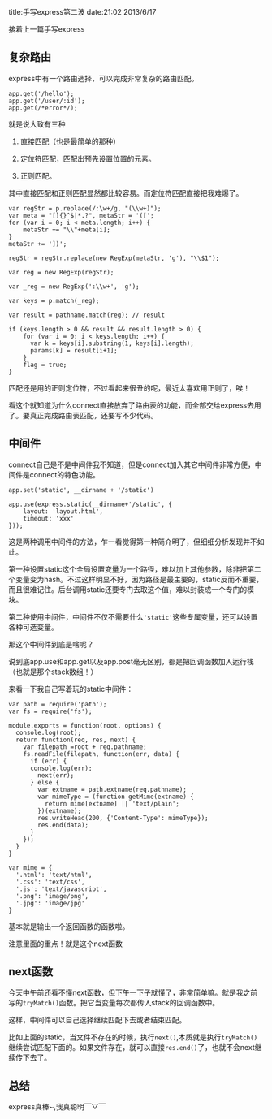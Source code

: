 title:手写express第二波
date:21:02 2013/6/17

接着上一篇手写express

复杂路由
----------

express中有一个路由选择，可以完成非常复杂的路由匹配。

	app.get('/hello');
	app.get('/user/:id');
	app.get(/*error*/);

就是说大致有三种

1. 直接匹配（也是最简单的那种）

2. 定位符匹配，匹配出预先设置位置的元素。

3. 正则匹配。


其中直接匹配和正则匹配显然都比较容易。而定位符匹配直接把我难爆了。

	var regStr = p.replace(/:\w+/g, "(\\w+)");
	var meta = "[]{}^$|*.?", metaStr = '([';
	for (var i = 0; i < meta.length; i++) {
		metaStr += "\\"+meta[i];
	}
	metaStr += '])';
	
	regStr = regStr.replace(new RegExp(metaStr, 'g'), "\\$1");
	
	var reg = new RegExp(regStr);
	
	var _reg = new RegExp(':\\w+', 'g');
	
	var keys = p.match(_reg);
	
	var result = pathname.match(reg); // result
	
	if (keys.length > 0 && result && result.length > 0) {
		for (var i = 0; i < keys.length; i++) {
		  var k = keys[i].substring(1, keys[i].length);
		  params[k] = result[i+1];
		}
		flag = true;
	}

匹配还是用的正则定位符，不过看起来很丑的呢，最近太喜欢用正则了，唉！

看这个就知道为什么connect直接放弃了路由表的功能，而全部交给express去用了。要真正完成路由表匹配，还要写不少代码。

中间件
----------
connect自己是不是中间件我不知道，但是connect加入其它中间件非常方便，中间件是connect的特色功能。

	app.set('static', __dirname + '/static')
	
	app.use(express.static(__dirname+'/static', {
		layout: 'layout.html',
		timeout: 'xxx'
	}));

这是两种调用中间件的方法，乍一看觉得第一种简介明了，但细细分析发现并不如此。

第一种设置static这个全局设置变量为一个路径，难以加上其他参数，除非把第二个变量变为hash。不过这样明显不好，因为路径是最主要的，static反而不重要，而且很难记住。后台调用static还要专门去取这个值，难以封装成一个专门的模块。

第二种使用中间件，中间件不仅不需要什么`'static'`这些专属变量，还可以设置各种可选变量。

那这个中间件到底是啥呢？

说到底app.use和app.get以及app.post毫无区别，都是把回调函数加入运行栈（也就是那个stack数组！）

来看一下我自己写着玩的static中间件：

	var path = require('path');
	var fs = require('fs');
	
	module.exports = function(root, options) {
	  console.log(root);
	  return function(req, res, next) {
	    var filepath =root + req.pathname;
	    fs.readFile(filepath, function(err, data) {
	      if (err) {
	      console.log(err);
	        next(err);
	      } else {
	        var extname = path.extname(req.pathname);
	        var mimeType = (function getMime(extname) {
	          return mime[extname] || 'text/plain';
	        })(extname);
	        res.writeHead(200, {'Content-Type': mimeType});
	        res.end(data);
	      }
	    });
	  }
	}
	
	var mime = {
	  '.html': 'text/html',
	  '.css': 'text/css',
	  '.js': 'text/javascript',
	  '.png': 'image/png',
	  '.jpg': 'image/jpg'
	}

基本就是输出一个返回函数的函数啦。

注意里面的重点！就是这个next函数

next函数
---------
今天中午前还看不懂next函数，但下午一下子就懂了，非常简单嘛。就是我之前写的`tryMatch()`函数。把它当变量每次都传入stack的回调函数中。

这样，中间件可以自己选择继续匹配下去或者结束匹配。

比如上面的static，当文件不存在的时候，执行`next()`,本质就是执行`tryMatch()`继续尝试匹配下面的。如果文件存在，就可以直接`res.end()`了，也就不会next继续传下去了。

总结
------
express真棒~,我真聪明￣▽￣




